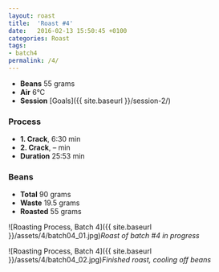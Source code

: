 ```yaml
---
layout: roast
title:  'Roast #4'
date:   2016-02-13 15:50:45 +0100
categories: Roast
tags:
- batch4
permalink: /4/
---
```


* **Beans** 55 grams
* **Air** 6°C
* **Session** [Goals]({{ site.baseurl }}/session-2/)

### Process

* **1. Crack**, 6:30 min
* **2. Crack**, – min
* **Duration** 25:53 min

### Beans

* **Total** 90 grams
* **Waste** 19.5 grams
* **Roasted** 55 grams

![Roasting Process, Batch 4]({{ site.baseurl }}/assets/4/batch04_01.jpg)*Roast of batch #4 in progress*

![Roasting Process, Batch 4]({{ site.baseurl }}/assets/4/batch04_02.jpg)*Finished roast, cooling off beans*
